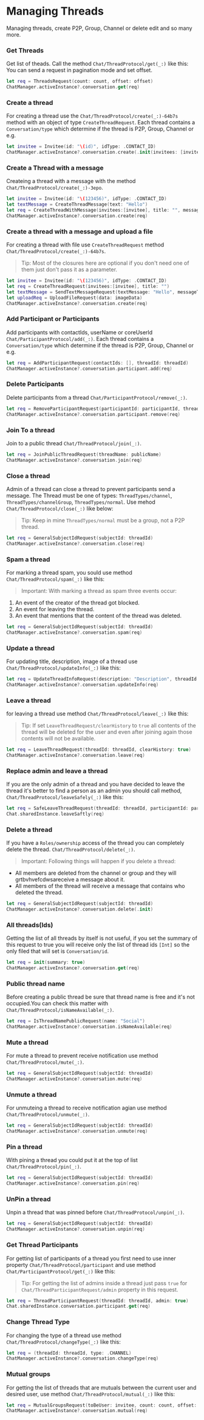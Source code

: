 # Managing Threads

Managing threads, create P2P, Group, Channel or delete edit and so many more. 


### Get Threads
Get list of theads. Call the method ``Chat/ThreadProtocol/get(_:)`` like this:
You can send a request in pagination mode and set offset.

```swift
let req = ThreadsRequest(count: count, offset: offset)
ChatManager.activeInstance?.conversation.get(req)
```

### Create a thread
For creating a thread use the ``Chat/ThreadProtocol/create(_:)-64b7s`` method with an object of type ``CreateThreadRequest``.
Each thread contains a ``Conversation/type`` which determine if the thread is P2P, Group, Channel or e.g.

```swift
let invitee = Invitee(id: "\(id)", idType: .CONTACT_ID)
ChatManager.activeInstance?.conversation.create(.init(invitees: [invitee], type: .NORMAL))
```

### Create a Thread with a message
Createing a thread with a message with the method ``Chat/ThreadProtocol/create(_:)-3epo``.
```swift
let invitee = Invitee(id: "\(123456)", idType: .CONTACT_ID)
let textMessage = CreateThreadMessage(text: "Hello")
let req = CreateThreadWithMessage(invitees:[invitee], title: "", message: textMessage)
ChatManager.activeInstance?.conversation.create(req)
```

### Create a thread with a message and upload a file
For creating a thread with file use ``CreateThreadRequest`` method ``Chat/ThreadProtocol/create(_:)-64b7s``.

>Tip: Most of the closures here are optional if you don't need one of them just don't pass it as a parameter.

```swift
let invitee = Invitee(id: "\(123456)", idType: .CONTACT_ID)
let req = CreateThreadRequest(invitees:[invitee], title: "")
let textMessage = SendTextMessageRequest(textMessage: "Hello", messageType: .POD_SPACE_PICTURE, metadata: "{your_json_metadata}")
let uploadReq = UploadFileRequest(data: imageData)
ChatManager.activeInstance?.conversation.create(req)
```

### Add Participant or Participants
Add participants with contactIds, userName or coreUserId ``Chat/ParticipantProtocol/add(_:)``.
Each thread contains a ``Conversation/type`` which determine if the thread is P2P, Group, Channel or e.g.

```swift
let req = AddParticipantRequest(contactIds: [], threadId: threadId)
ChatManager.activeInstance?.conversation.participant.add(req)
```

### Delete Participants
Delete participants from a thread ``Chat/ParticipantProtocol/remove(_:)``.

```swift
let req = RemoveParticipantRequest(participantId: participantId, threadId: threadId)
ChatManager.activeInstance?.conversation.participant.remove(req)
```

### Join To a thread
Join to a public thread ``Chat/ThreadProtocol/join(_:)``.

```swift
let req = JoinPublicThreadRequest(threadName: publicName)
ChatManager.activeInstance?.conversation.join(req)
```

### Close a thread
Admin of a thread can close a thread to prevent participants send a message. The Thread must be one of types: ``ThreadTypes/channel``, ``ThreadTypes/channelGroup``,  ``ThreadTypes/normal``.
Use mehod ``Chat/ThreadProtocol/close(_:)`` like below:

>Tip: Keep in mine ``ThreadTypes/normal`` must be a group, not a P2P thread.

```swift
let req = GeneralSubjectIdRequest(subjectId: threadId)
ChatManager.activeInstance?.conversation.close(req)
```

### Spam a thread
For marking a thread spam, you sould use method ``Chat/ThreadProtocol/spam(_:)`` like this:

>Important: With marking a thread as spam three events occur: 
1. An event of the creator of the thread got blocked.
2. An event for leaving the thread.
3. An event that mentions that the content of the thread was deleted.

```swift
let req = GeneralSubjectIdRequest(subjectId: threadId)
ChatManager.activeInstance?.conversation.spam(req)
```

### Update a thread
For updating title, description, image of a thread use ``Chat/ThreadProtocol/updateInfo(_:)`` like this:

```swift
let req = UpdateThreadInfoRequest(description: "Description", threadId: threadId, title: "title")
ChatManager.activeInstance?.conversation.updateInfo(req)
```

### Leave a thread
for leaving a thread use method  ``Chat/ThreadProtocol/leave(_:)`` like this:

>Tip: If set ``LeaveThreadRequest/clearHistory`` to `true` all contents of the thread will be deleted for the user and even after joining again those contents will not be available. 

```swift
let req = LeaveThreadRequest(threadId: threadId, clearHistory: true)
ChatManager.activeInstance?.conversation.leave(req)
```

### Replace admin and leave a thread
If you are the only admin of a thread and you have decided to leave the thread it's better to find a person as an admin you should call method,  ``Chat/ThreadProtocol/leaveSafely(_:)`` like this:

```swift
let req = SafeLeaveThreadRequest(threadId: threadId, participantId: participantId)
Chat.sharedInstance.leaveSaftly(req)
```

### Delete a thread
If you have a ``Roles/ownership`` access of the thread you can completely delete the thread. ``Chat/ThreadProtocol/delete(_:)``.

>Important: Following things will happen if you delete a thread:
- All members are deleted from the channel or group and they will grtbvhvefcdwsareceive a message about it.
- All members of the thread will receive a message that contains who deleted the thread. 

```swift
let req = GeneralSubjectIdRequest(subjectId: threadId)
ChatManager.activeInstance?.conversation.delete(.init)
```

### All threads(Ids)
Getting the list of all threads by itself is not useful, if you set the summary of this request to true you will receive only the list of thread ids  `[Int]`  so the only filed that will set is ``Conversation/id``. 

```swift
let req = init(summary: true)
ChatManager.activeInstance?.conversation.get(req)
```

### Public thread name
Before creating a public thread be sure that thread name is free and it's not occupied.You can check this matter with ``Chat/ThreadProtocol/isNameAvailable(_:)``.

```swift
let req = IsThreadNamePublicRequest(name: "Social")
ChatManager.activeInstance?.conversation.isNameAvailable(req)
```

### Mute a thread
For mute a thread to prevent receive notification use method ``Chat/ThreadProtocol/mute(_:)``.

```swift
let req = GeneralSubjectIdRequest(subjectId: threadId)
ChatManager.activeInstance?.conversation.mute(req)
```

### Unmute a thread
For unmuteing a thread to receive notification agian use method ``Chat/ThreadProtocol/unmute(_:)``.

```swift
let req = GeneralSubjectIdRequest(subjectId: threadId)
ChatManager.activeInstance?.conversation.unmute(req)
```

### Pin a thread
With pining a thread you could put it at the top of list ``Chat/ThreadProtocol/pin(_:)``.

```swift
let req = GeneralSubjectIdRequest(subjectId: threadId)
ChatManager.activeInstance?.conversation.pin(req)
```

### UnPin a thread
Unpin a thread that was pinned before ``Chat/ThreadProtocol/unpin(_:)``.

```swift
let req = GeneralSubjectIdRequest(subjectId: threadId)
ChatManager.activeInstance?.conversation.unpin(req)
```

### Get Thread Participants
For getting list of participants of a thread you first need to use inner property ``Chat/ThreadProtocol/participant`` and use method ``Chat/ParticipantProtocol/get(_:)`` like this:

>Tip: For getting the list of admins inside a thread just pass `true` for ``Chat/ThreadParticipantRequest/admin`` property in this request.
```swift
let req = ThreadParticipantRequest(threadId: threadId, admin: true)
Chat.sharedInstance.conversation.participant.get(req)
```

### Change Thread Type
For changing the type of a thread use method ``Chat/ThreadProtocol/changeType(_:)`` like this:
```swift
let req = (threadId: threadId, type: .CHANNEL)
ChatManager.activeInstance?.conversation.changeType(req)
```

### Mutual groups
For getting the list of threads that are mutuals between the current user and desired user, use method ``Chat/ThreadProtocol/mutual(_:)`` like this:
```swift
let req = MutualGroupsRequest(toBeUser: invitee, count: count, offset: offset)
ChatManager.activeInstance?.conversation.mutual(req)
```
